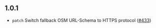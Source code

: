 ## 1.0.1

* `patch` Switch fallback OSM URL-Schema to HTTPS protocol ([#433](https://github.com/yagajs/leaflet-ng2/issues/433))
